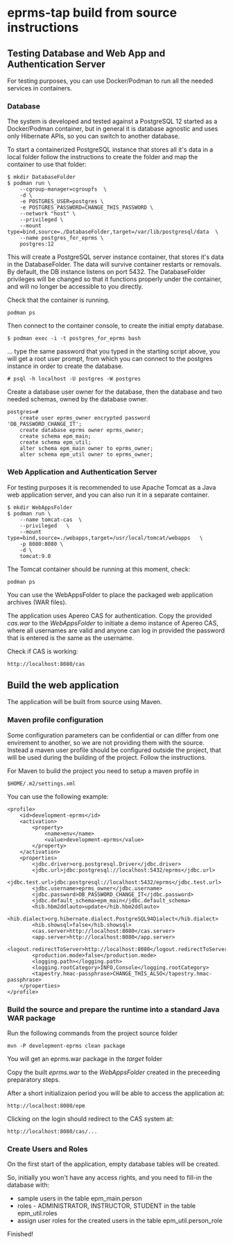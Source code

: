 # eprms-tap build from source instructions

## Testing Database and Web App and Authentication Server

For testing purposes, you can use Docker/Podman to run all the needed services in containers.

### Database

The system is developed and tested against a PostgreSQL 12 started as a Docker/Podman container, but in general it is database agnostic and uses only Hibernate APIs, so you can switch to another database.

To start a containerized PostgreSQL instance that stores all it's data in a local folder follow the instructions to create the folder and map the container to use that folder:

	$ mkdir DatabaseFolder
	$ podman run \
		--cgroup-manager=cgroupfs  \
		-d \
		-e POSTGRES_USER=postgres \
		-e POSTGRES_PASSWORD=CHANGE_THIS_PASSWORD \
		--network "host" \
		--privileged \
		--mount type=bind,source=./DatabaseFolder,target=/var/lib/postgresql/data  \
		--name postgres_for_eprms \
		postgres:12

This will create a PostgreSQL server instance container, that stores it's data in the DatabaseFolder. The data will survive container restarts or removals. By default, the DB instance listens on port 5432. The DatabaseFolder privileges will be changed so that it functions properly under the container, and will no longer be accessible to you directly.

Check that the container is running.

	podman ps

Then connect to the container console, to create the initial empty database.

	$ podman exec -i -t postgres_for_eprms bash

... type the same password that you typed in the starting script above, you will get a root user prompt, from which you can connect to the postgres instance in order to create the database.

	# psql -h localhost -U postgres -W postgres
	
Create a database user owner for the database, then the database and two needed schemas, owned by the database owner.

	postgres=# 
		create user eprms_owner encrypted password 'DB_PASSWORD_CHANGE_IT';
		create database eprms owner eprms_owner;
		create schema epm_main;
		create schema epm_util;
		alter schema epm_main owner to eprms_owner;
		alter schema epm_util owner to eprms_owner;

### Web Application and Authentication Server

For testing purposes it is recommended to use Apache Tomcat as a Java web application server, and you can also run it in a separate container.

	$ mkdir WebAppsFolder
	$ podman run \
		--name tomcat-cas  \
		--privileged   \
		--mount type=bind,source=./webapps,target=/usr/local/tomcat/webapps   \
		-p 8080:8080 \
		-d \
		tomcat:9.0

The Tomcat container should be running at this moment, check:

	podman ps

You can use the WebAppsFolder to place the packaged web application archives (WAR files). 

The application uses Apereo CAS for authentication. Copy the provided *cas.war* to the *WebAppsFolder* to initiate a demo instance of Apereo CAS, where all usernames are valid and anyone can log in provided the password that is entered is the same as the username.

Check if CAS is working:

	http://localhost:8080/cas

## Build the web application

The application will be built from source using Maven.

### Maven profile configuration

Some configuration parameters can be confidential or can differ from one envirement to another, so we are not providing them with the source. Instead a maven user profile should be configured outside the project, that will be used during the building of the project. Follow the instructions.

For Maven to build the project you need to setup a maven profile in 

	$HOME/.m2/settings.xml

You can use the following example:

	<profile>
		<id>development-eprms</id>
		<activation>
			<property>
				<name>env</name>
				<value>development-eprms</value>
			</property>
		</activation>
		<properties>
			<jdbc.driver>org.postgresql.Driver</jdbc.driver>
			<jdbc.url>jdbc:postgresql://localhost:5432/eprms</jdbc.url>
			<jdbc.test.url>jdbc:postgresql://localhost:5432/eprms</jdbc.test.url>
			<jdbc.username>eprms_owner</jdbc.username>
			<jdbc.password>DB_PASSWORD_CHANGE_IT</jdbc.password>
			<jdbc.default_schema>epm_main</jdbc.default_schema>
			<hib.hbm2ddlauto>update</hib.hbm2ddlauto>
			<hib.dialect>org.hibernate.dialect.PostgreSQL94Dialect</hib.dialect>
			<hib.showsql>false</hib.showsql>
			<cas.server>http://localhost:8080</cas.server>
			<app.server>http://localhost:8080</app.server>
			<logout.redirectToServer>http://localhost:8080</logout.redirectToServer>
			<production.mode>false</production.mode>
			<logging.path></logging.path>
			<logging.rootCategory>INFO,Console</logging.rootCategory>
			<tapestry.hmac-passphrase>CHANGE_THIS_ALSO</tapestry.hmac-passphrase>
		</properties>
	</profile>
	


### Build the source and prepare the runtime into a standard Java WAR package

Run the following commands from the project source folder

	mvn -P development-eprms clean package

You will get an eprms.war package in the *target* folder 

Copy the built *eprms.war* to the *WebAppsFolder* created in the preceeding preparatory steps.

After a short initializaion period you will be able to access the application at:

	http://localhost:8080/epm

Clicking on the login should redirect to the CAS system at:

	http://localhost:8080/cas/...

### Create Users and Roles

On the first start of the application, empty database tables will be created.

So, initially you won't have any access rights, and you need to fill-in the database with:

 * sample users in the table epm_main.person
 * roles - ADMINISTRATOR, INSTRUCTOR, STUDENT in the table epm_util.roles
 * assign user roles for the created users in the table epm_util.person_role

Finished!
